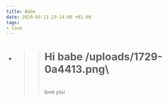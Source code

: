```yaml
---
title: Babe
date: 2020-03-13 23:14:00 +01:00
tags:
- love
---
```


* > > # Hi babe /uploads/1729-0a4413.png\
  > > \
  > > love you
